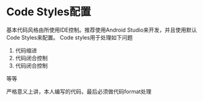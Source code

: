 # Code Styles配置


基本代码风格由所使用IDE控制。推荐使用Android Studio来开发，并且使用默认Code Styles来配置。
Code styles用于处理如下问题


1. 代码缩进
2. 代码闭合控制
3. 代码闭合控制

等等

严格意义上讲，本人编写的代码，最后必须做代码format处理





